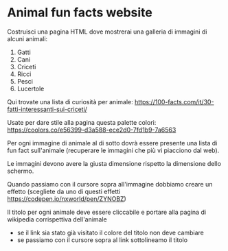 # Animal fun facts website

Costruisci una pagina HTML dove mostrerai una galleria di immagini di alcuni animali:

1. Gatti
2. Cani
3. Criceti
4. Ricci
5. Pesci
6. Lucertole

Qui trovate una lista di curiosità per animale: https://100-facts.com/it/30-fatti-interessanti-sui-criceti/

Usate per dare stile alla pagina questa palette colori: https://coolors.co/e56399-d3a588-ece2d0-7fd1b9-7a6563

Per ogni immagine di animale al di sotto dovrà essere presente una lista di fun fact sull'animale (recuperare le immagini che più vi piacciono dal web).

Le immagini devono avere la giusta dimensione rispetto la dimensione dello schermo.

Quando passiamo con il cursore sopra all'immagine dobbiamo creare un effetto (scegliete da uno di questi effetti https://codepen.io/nxworld/pen/ZYNOBZ)

Il titolo per ogni animale deve essere cliccabile e portare alla pagina di wikipedia corrispettiva dell'animale

- se il link sia stato già visitato il colore del titolo non deve cambiare
- se passiamo con il cursore sopra al link sottolineamo il titolo
